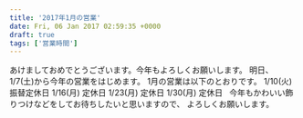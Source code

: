 ```yaml
---
title: '2017年1月の営業'
date: Fri, 06 Jan 2017 02:59:35 +0000
draft: true
tags: ['営業時間']
---
```


あけましておめでとうございます。今年もよろしくお願いします。 明日、1/7(土)から今年の営業をはじめます。 1月の営業は以下のとおりです。 1/10(火) 振替定休日 1/16(月) 定休日 1/23(月) 定休日 1/30(月) 定休日   今年もかわいい飾りつけなどをしてお待ちしたいと思いますので、 よろしくお願いします。